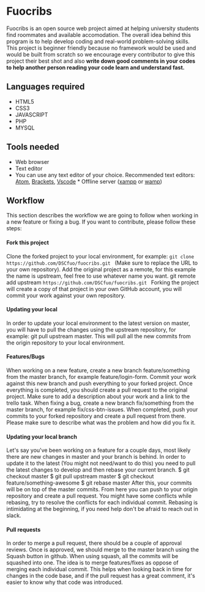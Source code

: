 # Fuocribs

Fuocribs  is an open source web project aimed at helping university students find roommates and available accomodation. The overall idea behind this program is to help develop coding and real-world problem-solving skills. This project is beginner friendly because no framework would be used and would be built from scratch so we encourage every contributor to give this project their best shot and also __write down good comments in your codes to help another person reading your code learn and understand fast.__  

## Languages required
* HTML5
* CSS3
* JAVASCRIPT
* PHP
* MYSQL  

## Tools needed
* Web browser
* Text editor    
* You can use any text editor of your choice.
Recommended text editors: [Atom](https://atom.io), [Brackets](https://brackets.io), [Vscode](https://code.visualstudio.com/download) * Offline server ([xampp](https://www.apachefriends.org/download.html) or [wamp](http://www.wampserver.com/en/))  

## Workflow

This section describes the workflow we are going to follow when working in a new feature or fixing a bug. If you want to contribute, please follow these steps:


#### Fork this project
Clone the forked project to your local environment, for example: ```git clone https://github.com/DSCfuo/fuocribs.git ``` (Make sure to replace the URL to your own repository). Add the original project as a remote, for this example the name is upstream, feel free to use whatever name you want. git remote add upstream ```https://github.com/DSCfuo/fuocribs.git ``` Forking the project will create a copy of that project in your own GitHub account, you will commit your work against your own repository.  

#### Updating your local
 In order to update your local environment to the latest version on master, you will have to pull the changes using the upstream repository, for example: git pull upstream master. This will pull all the new commits from the origin repository to your local environment.  

#### Features/Bugs
When working on a new feature, create a new branch feature/something from the master branch, for example feature/login-form. Commit your work against this new branch and push everything to your forked project. Once everything is completed, you should create a pull request to the original project. Make sure to add a description about your work and a link to the trello task.  When fixing a bug, create a new branch fix/something from the master branch, for example fix/css-btn-issues. When completed, push your commits to your forked repository and create a pull request from there. Please make sure to describe what was the problem and how did you fix it.  

#### Updating your local branch
Let's say you've been working on a feature for a couple days, most likely there are new changes in master and your branch is behind. In order to update it to the latest (You might not need/want to do this) you need to pull the latest changes to develop and then rebase your current branch.  $ git checkout master $ git pull upstream master $ git checkout feature/something-awesome $ git rebase master After this, your commits will be on top of the master commits. From here you can push to your origin repository and create a pull request.  You might have some conflicts while rebasing, try to resolve the conflicts for each individual commit. Rebasing is intimidating at the beginning, if you need help don't be afraid to reach out in slack.  

#### Pull requests
In order to merge a pull request, there should be a couple of approval reviews. Once is approved, we should merge to the master branch using the Squash button in github.  When using squash, all the commits will be squashed into one. The idea is to merge features/fixes as oppose of merging each individual commit. This helps when looking back in time for changes in the code base, and if the pull request has a great comment, it's easier to know why that code was introduced.
